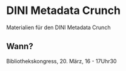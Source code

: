 # DINI Metadata Crunch

Materialien für den DINI Metadata Crunch

## Wann?

Bibliothekskongress, 20. März, 16 - 17Uhr30
